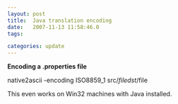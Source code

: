 ```yaml
---
layout: post
title:  Java translation encoding
date:   2007-11-13 11:58:46.0
tags:

categories: update
---
```


**Encoding a .properties file**


native2ascii -encoding ISO8859_1 src/$file dst/$file

This even works on Win32 machines with Java installed.
